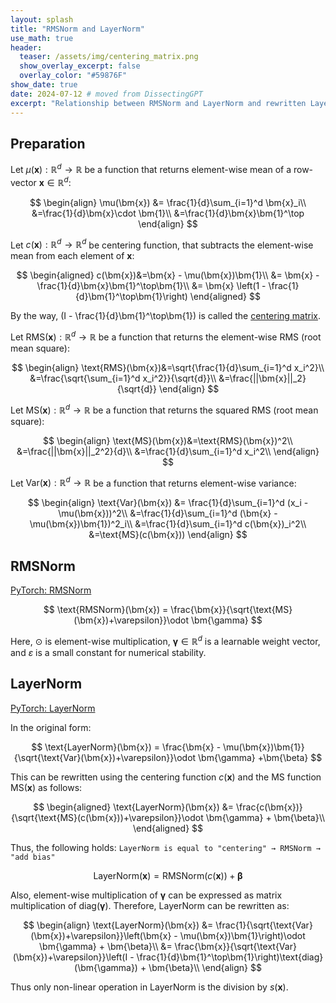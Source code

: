 ```yaml
---
layout: splash
title: "RMSNorm and LayerNorm"
use_math: true
header:
  teaser: /assets/img/centering_matrix.png
  show_overlay_excerpt: false
  overlay_color: "#59876F"
show_date: true
date: 2024-07-12 # moved from DissectingGPT
excerpt: "Relationship between RMSNorm and LayerNorm and rewritten LayerNorm using centering matrix."
---
```

## Preparation

Let $\mu(\bm{x}): \mathbb{R}^{d}\rightarrow \mathbb{R}$ be a function that returns element-wise mean of a row-vector $\bm{x} \in \mathbb{R}^{d}$:

$$
\begin{align}
\mu(\bm{x}) 
&= \frac{1}{d}\sum_{i=1}^d \bm{x}_i\\
&=\frac{1}{d}\bm{x}\cdot \bm{1}\\
&=\frac{1}{d}\bm{x}\bm{1}^\top
\end{align}
$$


Let $c(\bm{x}): \mathbb{R}^{d}\rightarrow \mathbb{R}^{d}$ be centering function, that subtracts the element-wise mean from each element of $\bm{x}$:

$$
\begin{aligned}
	c(\bm{x})&=\bm{x} - \mu(\bm{x})\bm{1}\\
	&= \bm{x} - \frac{1}{d}\bm{x}\bm{1}^\top\bm{1}\\
	&= \bm{x} \left(1 - \frac{1}{d}\bm{1}^\top\bm{1}\right)
\end{aligned}
$$

By the way, \(I - \frac{1}{d}\bm{1}^\top\bm{1}\) is called the 
<a href="https://en.wikipedia.org/wiki/Centering_matrix">centering matrix</a>.




Let $\text{RMS}(\bm{x}): \mathbb{R}^{d}\rightarrow \mathbb{R}$ be a function that returns the element-wise RMS (root mean square):

$$
\begin{align}
	\text{RMS}(\bm{x})&=\sqrt{\frac{1}{d}\sum_{i=1}^d x_i^2}\\
	&=\frac{\sqrt{\sum_{i=1}^d x_i^2}}{\sqrt{d}}\\
	&=\frac{||\bm{x}||_2}{\sqrt{d}}
\end{align}
$$

Let $\text{MS}(\bm{x}): \mathbb{R}^{d}\rightarrow \mathbb{R}$ be a function that returns the squared RMS (root mean square):

$$
\begin{align}
	\text{MS}(\bm{x})&=\text{RMS}(\bm{x})^2\\
	&=\frac{||\bm{x}||_2^2}{d}\\
	&=\frac{1}{d}\sum_{i=1}^d x_i^2\\
\end{align}
$$


Let $\text{Var}(\bm{x}): \mathbb{R}^{d}\rightarrow \mathbb{R}$ be a function that returns element-wise variance:

$$
\begin{align}
\text{Var}(\bm{x}) &= \frac{1}{d}\sum_{i=1}^d (x_i - \mu(\bm{x}))^2\\
&=\frac{1}{d}\sum_{i=1}^d (\bm{x} - \mu(\bm{x})\bm{1})^2_i\\
&=\frac{1}{d}\sum_{i=1}^d c(\bm{x})_i^2\\
&=\text{MS}(c(\bm{x}))
\end{align}
$$


## RMSNorm
[PyTorch: RMSNorm](https://docs.pytorch.org/docs/stable/generated/torch.nn.RMSNorm.html)

$$
\text{RMSNorm}(\bm{x}) = \frac{\bm{x}}{\sqrt{\text{MS}(\bm{x})+\varepsilon}}\odot \bm{\gamma}
$$

Here, $\odot$ is element-wise multiplication, $\bm{\gamma}\in \mathbb{R}^d$ is a learnable weight vector, and $\varepsilon$ is a small constant for numerical stability.


## LayerNorm
[PyTorch: LayerNorm](https://docs.pytorch.org/docs/stable/generated/torch.nn.LayerNorm.html)

In the original form:

$$
\text{LayerNorm}(\bm{x}) = \frac{\bm{x} - \mu(\bm{x})\bm{1}}{\sqrt{\text{Var}(\bm{x})+\varepsilon}}\odot \bm{\gamma} +\bm{\beta}
$$

This can be rewritten using the centering function $c(\bm{x})$ and the MS function $\text{MS}(\bm{x})$ as follows:

$$
\begin{aligned}
\text{LayerNorm}(\bm{x}) &= \frac{c(\bm{x})}{\sqrt{\text{MS}(c(\bm{x}))+\varepsilon}}\odot \bm{\gamma} +
\bm{\beta}\\
\end{aligned}
$$

Thus, the following holds: `LayerNorm is equal to "centering" → RMSNorm → "add bias"`

$$
\text{LayerNorm}(\bm{x}) = \text{RMSNorm}(c(\bm{x})) + \bm{\beta}
$$

Also, element-wise multiplication of $\bm{\gamma}$ can be expressed as matrix multiplication of $\text{diag}(\bm{\gamma})$.
Therefore, LayerNorm can be rewritten as:

$$
\begin{align}
\text{LayerNorm}(\bm{x}) &= \frac{1}{\sqrt{\text{Var}(\bm{x})+\varepsilon}}\left(\bm{x} - \mu(\bm{x})\bm{1}\right)\odot \bm{\gamma} + \bm{\beta}\\
&= \frac{\bm{x}}{\sqrt{\text{Var}(\bm{x})+\varepsilon}}\left(I - \frac{1}{d}\bm{1}^\top\bm{1}\right)\text{diag}(\bm{\gamma}) + \bm{\beta}\\
\end{align}
$$

Thus only non-linear operation in LayerNorm is the division by $s(\bm{x})$.




